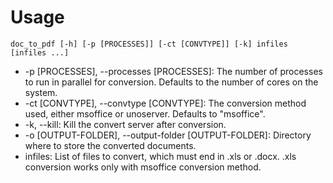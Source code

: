 # Usage
    doc_to_pdf [-h] [-p [PROCESSES]] [-ct [CONVTYPE]] [-k] infiles [infiles ...]
 - -p [PROCESSES], --processes [PROCESSES]: The number of processes to run in parallel for conversion. Defaults to the number of cores on the system.
 - -ct [CONVTYPE], --convtype [CONVTYPE]: The conversion method used, either msoffice or unoserver. Defaults to "msoffice".
 - -k, --kill: Kill the convert server after conversion.
 - -o [OUTPUT-FOLDER], --output-folder [OUTPUT-FOLDER]: Directory where to store the converted documents.
 - infiles: List of files to convert, which must end in .xls or .docx. .xls conversion works only with msoffice conversion method.

